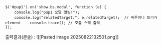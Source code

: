 ```
$('#pup1').on('show.bs.modal', function (e) {  
    console.log("pup1 모달 열림!");  
    console.log("relatedTarget:", e.relatedTarget);  // 버튼이나 트리거 element    console.trace(); // 호출 스택 출력  
});
```


출력결과(콘솔) :
![[Pasted image 20250822132501.png]]
